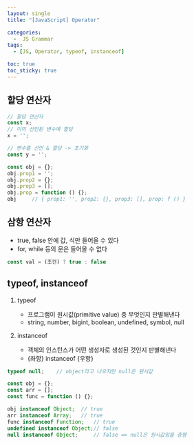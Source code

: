 ```yaml
---
layout: single
title: "[JavaScript] Operator"

categories:
  -  JS Grammar
tags:
  - [JS, Operator, typeof, instanceof]

toc: true
toc_sticky: true
---
```


## 할당 연산자

```js
// 할당 연산자
const x;
// 이미 선언된 변수에 할당
x = '';

// 변수를 선언 & 할당 -> 초기화
const y = '';

const obj = {};
obj.prop1 = '';
obj.prop2 = {};
obj.prop3 = [];
obj.prop = function () {};
obj     // { prop1: '', prop2: {}, prop3: [], prop: f () }
```

## 삼항 연산자

- true, false 안에 값, 식만 들어올 수 있다
- for, while 등의 문은 들어올 수 없다

```js
const val = (조건) ? true : false
```

## typeof, instanceof

1. typeof
   - 프로그램이 원시값(primitive value) 중 무엇인지 판별해낸다
   - string, number, bigint, boolean, undefined, symbol, null

2. instanceof
   - 객체의 인스턴스가 어떤 생성자로 생성된 것인지 판별해낸다
   - {좌항} instanceof {우항}

```js
typeof null;    // object라고 나오지만 null은 원시값

const obj = {};
const arr = [];
const func = function () {};

obj instanceof Object;  // true
arr instanceof Array;   // true
func instanceof Function;   // true
undefined instanceof Object;// false
null instanceof Object;     // false => null은 원시값임을 증명
```